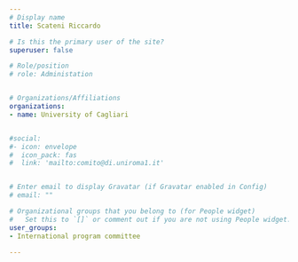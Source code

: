 ```yaml
---
# Display name
title: Scateni Riccardo

# Is this the primary user of the site?
superuser: false

# Role/position
# role: Administation


# Organizations/Affiliations
organizations:
- name: University of Cagliari


#social:
#- icon: envelope
#  icon_pack: fas
#  link: 'mailto:comito@di.uniroma1.it'


# Enter email to display Gravatar (if Gravatar enabled in Config)
# email: ""

# Organizational groups that you belong to (for People widget)
#   Set this to `[]` or comment out if you are not using People widget.
user_groups:
- International program committee

---
```

